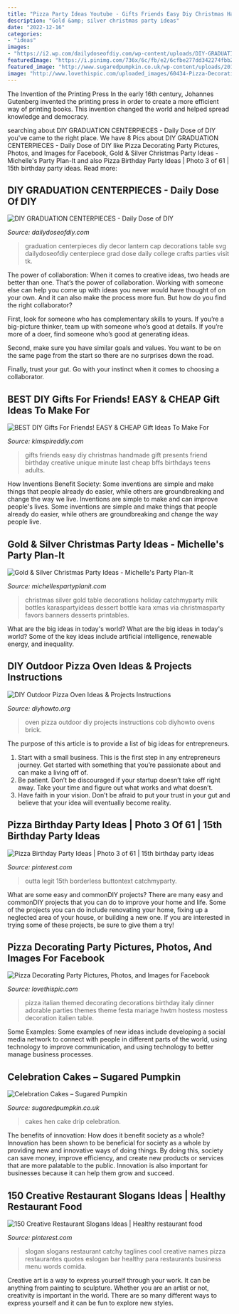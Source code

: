 ```yaml
---
title: "Pizza Party Ideas Youtube - Gifts Friends Easy Diy Christmas Handmade Gift Presents Friend Birthday Creative Unique Minute Last Cheap Bffs Birthdays Teens Adults"
description: "Gold &amp; silver christmas party ideas"
date: "2022-12-16"
categories:
- "ideas"
images:
- "https://i2.wp.com/dailydoseofdiy.com/wp-content/uploads/DIY-GRADUATION-CENTERPIECES.jpg?fit=600%2C1100&amp;ssl=1"
featuredImage: "https://i.pinimg.com/736x/6c/fb/e2/6cfbe277dd342274fbb287bcedd5557d--th-birthday-boys-birthday-ideas.jpg"
featured_image: "http://www.sugaredpumpkin.co.uk/wp-content/uploads/2017/03/Hen-do-drip-cake.jpg"
image: "http://www.lovethispic.com/uploaded_images/60434-Pizza-Decorating-Party.jpg"
---
```



The Invention of the Printing Press
In the early 16th century, Johannes Gutenberg invented the printing press in order to create a more efficient way of printing books. This invention changed the world and helped spread knowledge and democracy.

	

		
searching about DIY GRADUATION CENTERPIECES - Daily Dose of DIY you've came to the right place. We have 8 Pics about DIY GRADUATION CENTERPIECES - Daily Dose of DIY like Pizza Decorating Party Pictures, Photos, and Images for Facebook, Gold &amp; Silver Christmas Party Ideas - Michelle&#039;s Party Plan-It and also Pizza Birthday Party Ideas | Photo 3 of 61 | 15th birthday party ideas. Read more:
		
    
## DIY GRADUATION CENTERPIECES - Daily Dose Of DIY

<img loading=lazy src="https://i2.wp.com/dailydoseofdiy.com/wp-content/uploads/DIY-GRADUATION-CENTERPIECES.jpg?fit=600%2C1100&amp;ssl=1" onerror="this.onerror=null;this.src='https://tse3.mm.bing.net/th?id=OIP.9DmknrVzv_nDnHH2xTWsIAHaNl&amp;pid=15.1';" alt="DIY GRADUATION CENTERPIECES - Daily Dose of DIY">

_Source: dailydoseofdiy.com_

>graduation centerpieces diy decor lantern cap decorations table svg dailydoseofdiy centerpiece grad dose daily college crafts parties visit tk. 

	

The power of collaboration:
When it comes to creative ideas, two heads are better than one. That’s the power of collaboration.
Working with someone else can help you come up with ideas you never would have thought of on your own. And it can also make the process more fun. But how do you find the right collaborator?

First, look for someone who has complementary skills to yours. If you’re a big-picture thinker, team up with someone who’s good at details. If you’re more of a doer, find someone who’s good at generating ideas.

Second, make sure you have similar goals and values. You want to be on the same page from the start so there are no surprises down the road.

Finally, trust your gut. Go with your instinct when it comes to choosing a collaborator.

    
## BEST DIY Gifts For Friends! EASY &amp; CHEAP Gift Ideas To Make For

<img loading=lazy src="https://kimspireddiy.com/wp-content/uploads/2018/10/BEST-DIY-Gifts-For-Friends-EASY-and-CHEAP-Gift-Ideas-To-Make-For-Birthdays-Christmas-Gifts-Creative-and-Unique-Presents-That-Are-Cute-Last-Minute-Handmade-Ideas-BFFs-Teens-8.jpg" onerror="this.onerror=null;this.src='https://tse2.mm.bing.net/th?id=OIP.k5926199AfVMNOe558M1XwHaLH&amp;pid=15.1';" alt="BEST DIY Gifts For Friends! EASY &amp; CHEAP Gift Ideas To Make For">

_Source: kimspireddiy.com_

>gifts friends easy diy christmas handmade gift presents friend birthday creative unique minute last cheap bffs birthdays teens adults. 

	

How Inventions Benefit Society: Some inventions are simple and make things that people already do easier, while others are groundbreaking and change the way we live.
Inventions are simple to make and can improve people's lives. Some inventions are simple and make things that people already do easier, while others are groundbreaking and change the way people live.

    
## Gold &amp; Silver Christmas Party Ideas - Michelle&#039;s Party Plan-It

<img loading=lazy src="https://i1.wp.com/michellespartyplanit.com/wp-content/uploads/2014/12/goldandsilverchristmas13.jpg" onerror="this.onerror=null;this.src='https://tse1.mm.bing.net/th?id=OIP.twsM1vhLIWTjje24xnGJcwHaLH&amp;pid=15.1';" alt="Gold &amp; Silver Christmas Party Ideas - Michelle&#039;s Party Plan-It">

_Source: michellespartyplanit.com_

>christmas silver gold table decorations holiday catchmyparty milk bottles karaspartyideas dessert bottle kara xmas via christmasparty favors banners desserts printables. 

	

What are the big ideas in today's world?
What are the big ideas in today's world? 
Some of the key ideas include artificial intelligence, renewable energy, and inequality.

    
## DIY Outdoor Pizza Oven Ideas &amp; Projects Instructions

<img loading=lazy src="http://www.diyhowto.org/wp-content/uploads/DIYHowto-DIY-Outdoor-Pizza-Oven-Ideas-Projects-04.jpg" onerror="this.onerror=null;this.src='https://tse1.mm.bing.net/th?id=OIP.qFnGDj01f6tf3kNpPEVVXwHaNQ&amp;pid=15.1';" alt="DIY Outdoor Pizza Oven Ideas &amp; Projects Instructions">

_Source: diyhowto.org_

>oven pizza outdoor diy projects instructions cob diyhowto ovens brick. 

	

The purpose of this article is to provide a list of big ideas for entrepreneurs.
1. Start with a small business. This is the first step in any entrepreneurs journey. Get started with something that you’re passionate about and can make a living off of.
2. Be patient. Don’t be discouraged if your startup doesn’t take off right away. Take your time and figure out what works and what doesn’t.
3. Have faith in your vision. Don’t be afraid to put your trust in your gut and believe that your idea will eventually become reality.

    
## Pizza Birthday Party Ideas | Photo 3 Of 61 | 15th Birthday Party Ideas

<img loading=lazy src="https://i.pinimg.com/736x/6c/fb/e2/6cfbe277dd342274fbb287bcedd5557d--th-birthday-boys-birthday-ideas.jpg" onerror="this.onerror=null;this.src='https://tse4.mm.bing.net/th?id=OIP.Q3YvU1WRqkDoqoe85N8ZcgHaLG&amp;pid=15.1';" alt="Pizza Birthday Party Ideas | Photo 3 of 61 | 15th birthday party ideas">

_Source: pinterest.com_

>outta legit 15th borderless buttontext catchmyparty. 

	

What are some easy and commonDIY projects?
There are many easy and commonDIY projects that you can do to improve your home and life. Some of the projects you can do include renovating your home, fixing up a neglected area of your house, or building a new one. If you are interested in trying some of these projects, be sure to give them a try!

    
## Pizza Decorating Party Pictures, Photos, And Images For Facebook

<img loading=lazy src="http://www.lovethispic.com/uploaded_images/60434-Pizza-Decorating-Party.jpg" onerror="this.onerror=null;this.src='https://tse1.mm.bing.net/th?id=OIP.3cItIoVh0mEoJx6G_ZwY_wHaKJ&amp;pid=15.1';" alt="Pizza Decorating Party Pictures, Photos, and Images for Facebook">

_Source: lovethispic.com_

>pizza italian themed decorating decorations birthday italy dinner adorable parties themes theme festa mariage hwtm hostess mostess decoration italien table. 

	

Some Examples:
Some examples of new ideas include developing a social media network to connect with people in different parts of the world, using technology to improve communication, and using technology to better manage business processes.

    
## Celebration Cakes – Sugared Pumpkin

<img loading=lazy src="http://www.sugaredpumpkin.co.uk/wp-content/uploads/2017/03/Hen-do-drip-cake.jpg" onerror="this.onerror=null;this.src='https://tse2.mm.bing.net/th?id=OIP.60XugVAeEbY21ePJ-WmwTwHaJ4&amp;pid=15.1';" alt="Celebration Cakes – Sugared Pumpkin">

_Source: sugaredpumpkin.co.uk_

>cakes hen cake drip celebration. 

	

The benefits of innovation: How does it benefit society as a whole?
Innovation has been shown to be beneficial for society as a whole by providing new and innovative ways of doing things. By doing this, society can save money, improve efficiency, and create new products or services that are more palatable to the public. Innovation is also important for businesses because it can help them grow and succeed.

    
## 150 Creative Restaurant Slogans Ideas | Healthy Restaurant Food

<img loading=lazy src="https://i.pinimg.com/736x/57/c9/89/57c989fb48760adc1104ea51e036bb85.jpg" onerror="this.onerror=null;this.src='https://tse1.mm.bing.net/th?id=OIP.a1MyG8wCvaNfpZtB-_Pv8QHaLD&amp;pid=15.1';" alt="150 Creative Restaurant Slogans Ideas | Healthy restaurant food">

_Source: pinterest.com_

>slogan slogans restaurant catchy taglines cool creative names pizza restaurantes quotes eslogan bar healthy para restaurants business menu words comida. 

	

Creative art is a way to express yourself through your work. It can be anything from painting to sculpture. Whether you are an artist or not, creativity is important in the world. There are so many different ways to express yourself and it can be fun to explore new styles.

